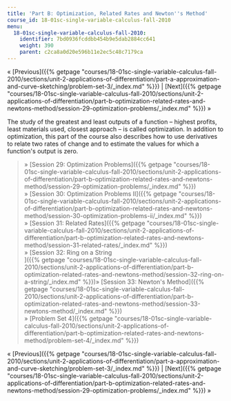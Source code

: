 ```yaml
---
title: 'Part B: Optimization, Related Rates and Newton''s Method'
course_id: 18-01sc-single-variable-calculus-fall-2010
menu:
  18-01sc-single-variable-calculus-fall-2010:
    identifier: 7bd0936fcddbb454b9e5dab2884cc641
    weight: 390
    parent: c2ca8a0d20e596b11e2ec5c48c7179ca
---
```

« [Previous]({{% getpage "courses/18-01sc-single-variable-calculus-fall-2010/sections/unit-2-applications-of-differentiation/part-a-approximation-and-curve-sketching/problem-set-3/_index.md" %}}) | [Next]({{% getpage "courses/18-01sc-single-variable-calculus-fall-2010/sections/unit-2-applications-of-differentiation/part-b-optimization-related-rates-and-newtons-method/session-29-optimization-problems/_index.md" %}}) »

The study of the greatest and least outputs of a function – highest profits, least materials used, closest approach – is called optimization. In addition to optimization, this part of the course also describes how to use derivatives to relate two rates of change and to estimate the values for which a function's output is zero.

> » [Session 29: Optimization Problems]({{% getpage "courses/18-01sc-single-variable-calculus-fall-2010/sections/unit-2-applications-of-differentiation/part-b-optimization-related-rates-and-newtons-method/session-29-optimization-problems/_index.md" %}})  
> » [Session 30: Optimization Problems II]({{% getpage "courses/18-01sc-single-variable-calculus-fall-2010/sections/unit-2-applications-of-differentiation/part-b-optimization-related-rates-and-newtons-method/session-30-optimization-problems-ii/_index.md" %}})  
> » [Session 31: Related Rates]({{% getpage "courses/18-01sc-single-variable-calculus-fall-2010/sections/unit-2-applications-of-differentiation/part-b-optimization-related-rates-and-newtons-method/session-31-related-rates/_index.md" %}})  
> » [Session 32: Ring on a String  
> ]({{% getpage "courses/18-01sc-single-variable-calculus-fall-2010/sections/unit-2-applications-of-differentiation/part-b-optimization-related-rates-and-newtons-method/session-32-ring-on-a-string/_index.md" %}})» [Session 33: Newton's Method]({{% getpage "courses/18-01sc-single-variable-calculus-fall-2010/sections/unit-2-applications-of-differentiation/part-b-optimization-related-rates-and-newtons-method/session-33-newtons-method/_index.md" %}})  
> » [Problem Set 4]({{% getpage "courses/18-01sc-single-variable-calculus-fall-2010/sections/unit-2-applications-of-differentiation/part-b-optimization-related-rates-and-newtons-method/problem-set-4/_index.md" %}})

« [Previous]({{% getpage "courses/18-01sc-single-variable-calculus-fall-2010/sections/unit-2-applications-of-differentiation/part-a-approximation-and-curve-sketching/problem-set-3/_index.md" %}}) | [Next]({{% getpage "courses/18-01sc-single-variable-calculus-fall-2010/sections/unit-2-applications-of-differentiation/part-b-optimization-related-rates-and-newtons-method/session-29-optimization-problems/_index.md" %}}) »